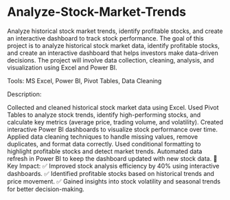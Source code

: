 # Analyze-Stock-Market-Trends
Analyze historical stock market trends, identify profitable stocks, and create an interactive dashboard to track stock performance.
The goal of this project is to analyze historical stock market data, identify profitable stocks, and create an interactive dashboard that helps investors make data-driven decisions. The project will involve data collection, cleaning, analysis, and visualization using Excel and Power BI.

Tools: MS Excel, Power BI, Pivot Tables, Data Cleaning


Description:

Collected and cleaned historical stock market data using Excel.
Used Pivot Tables to analyze stock trends, identify high-performing stocks, and calculate key metrics (average price, trading volume, and volatility).
Created interactive Power BI dashboards to visualize stock performance over time.
Applied data cleaning techniques to handle missing values, remove duplicates, and format data correctly.
Used conditional formatting to highlight profitable stocks and detect market trends.
Automated data refresh in Power BI to keep the dashboard updated with new stock data.
🎯 Key Impact:
✅ Improved stock analysis efficiency by 40% using interactive dashboards.
✅ Identified profitable stocks based on historical trends and price movement.
✅ Gained insights into stock volatility and seasonal trends for better decision-making.











												
	

